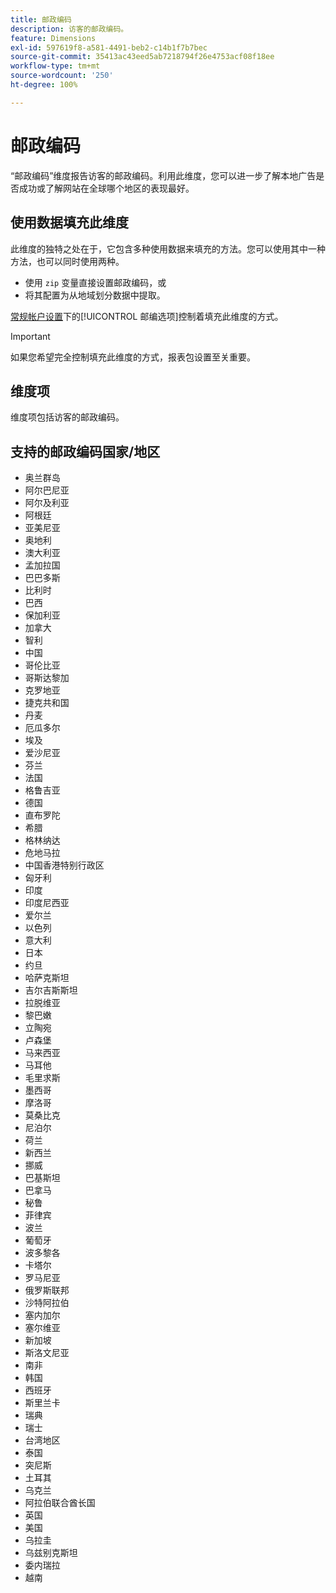 ```yaml
---
title: 邮政编码
description: 访客的邮政编码。
feature: Dimensions
exl-id: 597619f8-a581-4491-beb2-c14b1f7b7bec
source-git-commit: 35413ac43eed5ab7218794f26e4753acf08f18ee
workflow-type: tm+mt
source-wordcount: '250'
ht-degree: 100%

---
```


# 邮政编码

“邮政编码”维度报告访客的邮政编码。利用此维度，您可以进一步了解本地广告是否成功或了解网站在全球哪个地区的表现最好。

## 使用数据填充此维度

此维度的独特之处在于，它包含多种使用数据来填充的方法。您可以使用其中一种方法，也可以同时使用两种。

* 使用 `zip` 变量直接设置邮政编码，或
* 将其配置为从地域划分数据中提取。

[常规帐户设置](/help/admin/admin/general-acct-settings-admin.md)下的[!UICONTROL 邮编选项]控制着填充此维度的方式。

>[!IMPORTANT]
>
>如果您希望完全控制填充此维度的方式，报表包设置至关重要。

## 维度项

维度项包括访客的邮政编码。

## 支持的邮政编码国家/地区

* 奥兰群岛
* 阿尔巴尼亚
* 阿尔及利亚
* 阿根廷
* 亚美尼亚
* 奥地利
* 澳大利亚
* 孟加拉国
* 巴巴多斯
* 比利时
* 巴西
* 保加利亚
* 加拿大
* 智利
* 中国
* 哥伦比亚
* 哥斯达黎加
* 克罗地亚
* 捷克共和国
* 丹麦
* 厄瓜多尔
* 埃及
* 爱沙尼亚
* 芬兰
* 法国
* 格鲁吉亚
* 德国
* 直布罗陀
* 希腊
* 格林纳达
* 危地马拉
* 中国香港特别行政区
* 匈牙利
* 印度
* 印度尼西亚
* 爱尔兰
* 以色列
* 意大利
* 日本
* 约旦
* 哈萨克斯坦
* 吉尔吉斯斯坦
* 拉脱维亚
* 黎巴嫩
* 立陶宛
* 卢森堡
* 马来西亚
* 马耳他
* 毛里求斯
* 墨西哥
* 摩洛哥
* 莫桑比克
* 尼泊尔
* 荷兰
* 新西兰
* 挪威
* 巴基斯坦
* 巴拿马
* 秘鲁
* 菲律宾
* 波兰
* 葡萄牙
* 波多黎各
* 卡塔尔
* 罗马尼亚
* 俄罗斯联邦
* 沙特阿拉伯
* 塞内加尔
* 塞尔维亚
* 新加坡
* 斯洛文尼亚
* 南非
* 韩国
* 西班牙
* 斯里兰卡
* 瑞典
* 瑞士
* 台湾地区
* 泰国
* 突尼斯
* 土耳其
* 乌克兰
* 阿拉伯联合酋长国
* 英国
* 美国
* 乌拉圭
* 乌兹别克斯坦
* 委内瑞拉
* 越南
